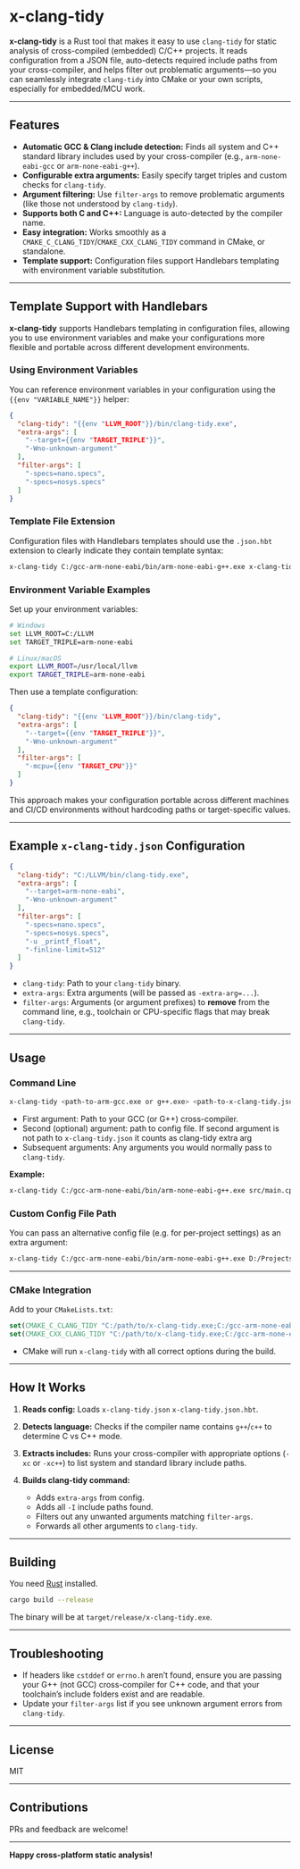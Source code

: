 # x-clang-tidy

**x-clang-tidy** is a Rust tool that makes it easy to use `clang-tidy` for static analysis of cross-compiled (embedded) C/C++ projects.
It reads configuration from a JSON file, auto-detects required include paths from your cross-compiler, and helps filter out problematic arguments—so you can seamlessly integrate `clang-tidy` into CMake or your own scripts, especially for embedded/MCU work.

---

## Features

* **Automatic GCC & Clang include detection:**
  Finds all system and C++ standard library includes used by your cross-compiler (e.g., `arm-none-eabi-gcc` or `arm-none-eabi-g++`).
* **Configurable extra arguments:**
  Easily specify target triples and custom checks for `clang-tidy`.
* **Argument filtering:**
  Use `filter-args` to remove problematic arguments (like those not understood by `clang-tidy`).
* **Supports both C and C++:**
  Language is auto-detected by the compiler name.
* **Easy integration:**
  Works smoothly as a `CMAKE_C_CLANG_TIDY`/`CMAKE_CXX_CLANG_TIDY` command in CMake, or standalone. 
* **Template support:**
  Configuration files support Handlebars templating with environment variable substitution.

---

## Template Support with Handlebars

**x-clang-tidy** supports Handlebars templating in configuration files, allowing you to use environment variables and make your configurations more flexible and portable across different development environments.

### **Using Environment Variables**

You can reference environment variables in your configuration using the `{{env "VARIABLE_NAME"}}` helper:

```json
{
  "clang-tidy": "{{env "LLVM_ROOT"}}/bin/clang-tidy.exe",
  "extra-args": [
    "--target={{env "TARGET_TRIPLE"}}",
    "-Wno-unknown-argument"
  ],
  "filter-args": [
    "-specs=nano.specs",
    "-specs=nosys.specs"
  ]
}
```

### **Template File Extension**

Configuration files with Handlebars templates should use the `.json.hbt` extension to clearly indicate they contain template syntax:

```sh
x-clang-tidy C:/gcc-arm-none-eabi/bin/arm-none-eabi-g++.exe x-clang-tidy.json.hbt src/main.cpp
```

### **Environment Variable Examples**

Set up your environment variables:

```sh
# Windows
set LLVM_ROOT=C:/LLVM
set TARGET_TRIPLE=arm-none-eabi

# Linux/macOS
export LLVM_ROOT=/usr/local/llvm
export TARGET_TRIPLE=arm-none-eabi
```

Then use a template configuration:

```json
{
  "clang-tidy": "{{env "LLVM_ROOT"}}/bin/clang-tidy",
  "extra-args": [
    "--target={{env "TARGET_TRIPLE"}}",
    "-Wno-unknown-argument"
  ],
  "filter-args": [
    "-mcpu={{env "TARGET_CPU"}}"
  ]
}
```

This approach makes your configuration portable across different machines and CI/CD environments without hardcoding paths or target-specific values.

---

## Example `x-clang-tidy.json` Configuration

```json
{
  "clang-tidy": "C:/LLVM/bin/clang-tidy.exe",
  "extra-args": [
    "--target=arm-none-eabi",
    "-Wno-unknown-argument"
  ],
  "filter-args": [
    "-specs=nano.specs",
    "-specs=nosys.specs",
    "-u _printf_float", 
    "-finline-limit=512"
  ]
}
```

* `clang-tidy`: Path to your `clang-tidy` binary.
* `extra-args`: Extra arguments (will be passed as `-extra-arg=...`).
* `filter-args`: Arguments (or argument prefixes) to **remove** from the command line, e.g., toolchain or CPU-specific flags that may break `clang-tidy`.

---

## Usage

### **Command Line**

```sh
x-clang-tidy <path-to-arm-gcc.exe or g++.exe> <path-to-x-clang-tidy.json> <clang-tidy-args...>
```

* First argument: Path to your GCC (or G++) cross-compiler.
* Second (optional) argument: path to config file. If second argument is not path to `x-clang-tidy.json` it counts as clang-tidy extra arg
* Subsequent arguments: Any arguments you would normally pass to `clang-tidy`.

**Example:**

```sh
x-clang-tidy C:/gcc-arm-none-eabi/bin/arm-none-eabi-g++.exe src/main.cpp
```

### **Custom Config File Path**

You can pass an alternative config file (e.g. for per-project settings) as an extra argument:

```sh
x-clang-tidy C:/gcc-arm-none-eabi/bin/arm-none-eabi-g++.exe D:/Projects/you-project/x-clang-tidy.json src/main.cpp
```

---

### **CMake Integration**

Add to your `CMakeLists.txt`:

```cmake
set(CMAKE_C_CLANG_TIDY "C:/path/to/x-clang-tidy.exe;C:/gcc-arm-none-eabi/bin/arm-none-eabi-gcc.exe;${CMAKE_SOURCE_DIR}/x-clang-tidy.json")
set(CMAKE_CXX_CLANG_TIDY "C:/path/to/x-clang-tidy.exe;C:/gcc-arm-none-eabi/bin/arm-none-eabi-g++.exe;${CMAKE_SOURCE_DIR}/x-clang-tidy.json")
```

* CMake will run `x-clang-tidy` with all correct options during the build.

---

## How It Works

1. **Reads config:**
   Loads `x-clang-tidy.json` `x-clang-tidy.json.hbt`.
2. **Detects language:**
   Checks if the compiler name contains `g++`/`c++` to determine C vs C++ mode.
3. **Extracts includes:**
   Runs your cross-compiler with appropriate options (`-xc` or `-xc++`) to list system and standard library include paths.
4. **Builds clang-tidy command:**

   * Adds `extra-args` from config.
   * Adds all `-I` include paths found.
   * Filters out any unwanted arguments matching `filter-args`.
   * Forwards all other arguments to `clang-tidy`.

---

## Building

You need [Rust](https://rustup.rs/) installed.

```sh
cargo build --release
```

The binary will be at `target/release/x-clang-tidy.exe`.

---

## Troubleshooting

* If headers like `cstddef` or `errno.h` aren’t found, ensure you are passing your G++ (not GCC) cross-compiler for C++ code, and that your toolchain’s include folders exist and are readable.
* Update your `filter-args` list if you see unknown argument errors from `clang-tidy`.

---

## License

MIT

---

## Contributions

PRs and feedback are welcome!

---

**Happy cross-platform static analysis!**
